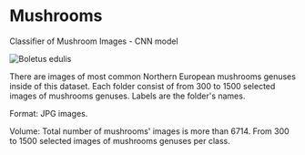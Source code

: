 # Mushrooms
Classifier of Mushroom Images - CNN model

![Boletus edulis](https://www.first-nature.com/fungi/images/boletaceae/boletus-edulis1.jpg)

There are images of most common Northern European mushrooms genuses inside of this dataset. Each folder consist of from 300 to 1500 selected images of mushrooms genuses. Labels are the folder's names.

Format: JPG images.

Volume: Total number of mushrooms' images is more than 6714. From 300 to 1500 selected images of mushrooms genuses per class.
